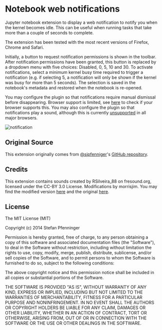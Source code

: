 # Notebook web notifications

Jupyter notebook extension to display a web notification to notify you when the
kernel becomes idle.
This can be useful when running tasks that take more than a couple of seconds
to complete.

The extension has been tested with the most recent versions of Firefox, Chrome
and Safari.

Initially, a button to request notification permissions is shown in the toolbar.
After notification permissions have been granted, this button is replaced by a
dropdown menu with five choices: Disabled, 0, 5, 10 and 30.
To activate notifications, select a minimum kernel busy time required to
trigger a notification (e.g. if selecting 5, a notification will only be shown
if the kernel was busy for more than 5 seconds). The selection is saved in the
notebook's metadata and restored when the notebook is re-opened.

You may configure the plugin so that notifications require manual dismissal
before disappearing. Browser support is limited, see
[here](https://developer.mozilla.org/en-US/docs/Web/API/notification/requireInteraction)
to check if your browser supports this. You may also configure the plugin so
that notifications play a sound, although this is currently
[unsupported](https://developer.mozilla.org/en-US/docs/Web/API/notification/sound)
in all major browsers.

![notification](notification.png "notification")


## Original Source
This extension originally comes from [@sjpfenniger](https://github.com/sjpfenninger)'s [GitHub repository](https://github.com/sjpfenninger/ipython-extensions).

## Credits

This extension contains sounds created by RSilveira_88 on fresound.org, licensed
under the CC-BY 3.0 License. Modifications by morrisjim. You may find the
modified version [here](http://freesound.org/people/morrisjm/sounds/268756/) and
the original [here](http://freesound.org/people/RSilveira_88/sounds/216306/).

## License

The MIT License (MIT)

Copyright (c) 2014 Stefan Pfenninger

Permission is hereby granted, free of charge, to any person obtaining a copy of this software and associated documentation files (the "Software"), to deal in the Software without restriction, including without limitation the rights to use, copy, modify, merge, publish, distribute, sublicense, and/or sell copies of the Software, and to permit persons to whom the Software is furnished to do so, subject to the following conditions:

The above copyright notice and this permission notice shall be included in all copies or substantial portions of the Software.

THE SOFTWARE IS PROVIDED "AS IS", WITHOUT WARRANTY OF ANY KIND, EXPRESS OR IMPLIED, INCLUDING BUT NOT LIMITED TO THE WARRANTIES OF MERCHANTABILITY, FITNESS FOR A PARTICULAR PURPOSE AND NONINFRINGEMENT. IN NO EVENT SHALL THE AUTHORS OR COPYRIGHT HOLDERS BE LIABLE FOR ANY CLAIM, DAMAGES OR OTHER LIABILITY, WHETHER IN AN ACTION OF CONTRACT, TORT OR OTHERWISE, ARISING FROM, OUT OF OR IN CONNECTION WITH THE SOFTWARE OR THE USE OR OTHER DEALINGS IN THE SOFTWARE.
